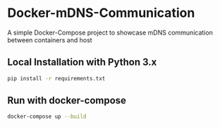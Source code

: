 # Docker-mDNS-Communication
A simple Docker-Compose project to showcase mDNS communication between containers and host

## Local Installation with Python 3.x
````sh
pip install -r requirements.txt
````

## Run with docker-compose
```sh
docker-compose up --build
```